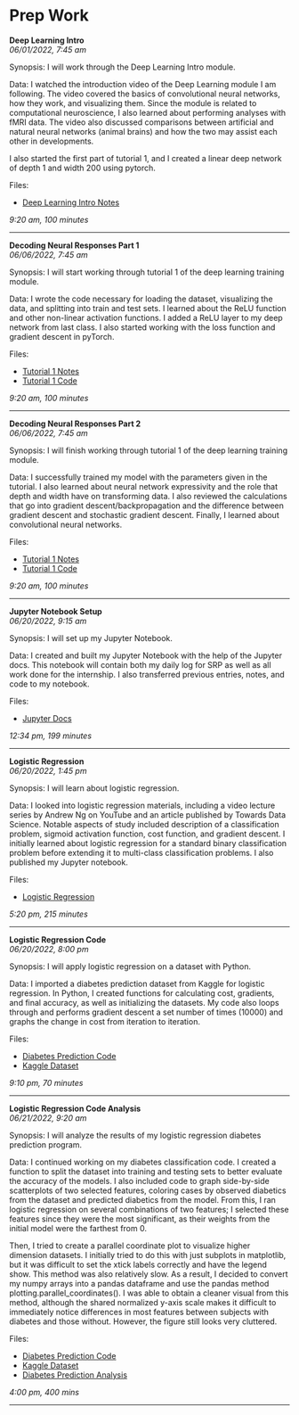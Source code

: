 # Prep Work
<b>Deep Learning Intro</b><br>
<i>06/01/2022, 7:45 am</i>


Synopsis: I will work through the Deep Learning Intro module.

Data: I watched the introduction video of the Deep Learning module I am following. The video covered the basics of convolutional neural networks, how they work, and visualizing them. Since the module is related to computational neuroscience, I also learned about performing analyses with fMRI data. The video also discussed comparisons between artificial and natural neural networks (animal brains) and how the two may assist each other in developments. 

I also started the first part of tutorial 1, and I created a linear deep network of depth 1 and width 200 using pytorch.

Files:
* [Deep Learning Intro Notes](./prep/dl_intro_notes.md)

<i>9:20 am, 100 minutes</i>

---

<b>Decoding Neural Responses Part 1</b><br>
<i>06/06/2022, 7:45 am</i>


Synopsis: I will start working through tutorial 1 of the deep learning training module.

Data: I wrote the code necessary for loading the dataset, visualizing the data, and splitting into train and test sets. I learned about the ReLU function and other non-linear activation functions. I added a ReLU layer to my deep network from last class. I also started working with the loss function and gradient descent in pyTorch.

Files:
* [Tutorial 1 Notes](./prep/dl_tutorial1.md)
* [Tutorial 1 Code](./prep/dl_tutorial1_code.ipynb)

<i>9:20 am, 100 minutes</i>

---

<b>Decoding Neural Responses Part 2</b><br>
<i>06/06/2022, 7:45 am</i>


Synopsis: I will finish working through tutorial 1 of the deep learning training module.

Data: I successfully trained my model with the parameters given in the tutorial. I also learned about neural network expressivity and the role that depth and width have on transforming data. I also reviewed the calculations that go into gradient descent/backpropagation and the difference between gradient descent and stochastic gradient descent. Finally, I learned about convolutional neural networks.

Files:
* [Tutorial 1 Notes](./prep/dl_tutorial1.md)
* [Tutorial 1 Code](./prep/dl_tutorial1_code.ipynb)

<i>9:20 am, 100 minutes</i>

---

<b>Jupyter Notebook Setup</b><br>
<i>06/20/2022, 9:15 am</i>


Synopsis: I will set up my Jupyter Notebook.

Data: I created and built my Jupyter Notebook with the help of the Jupyter docs. This notebook will contain both my daily log for SRP as well as all work done for the internship. I also transferred previous entries, notes, and code to my notebook.

Files:
* [Jupyter Docs](https://jupyterbook.org/en/stable/intro.html)

<i>12:34 pm, 199 minutes</i> 

---

<b>Logistic Regression</b><br>
<i>06/20/2022, 1:45 pm</i>


Synopsis: I will learn about logistic regression.

Data: I looked into logistic regression materials, including a video lecture series by Andrew Ng on YouTube and an article published by Towards Data Science. Notable aspects of study included description of a classification problem, sigmoid activation function, cost function, and gradient descent. I initially learned about logistic regression for a standard binary classification problem before extending it to multi-class classification problems. I also published my Jupyter notebook.

Files:
* [Logistic Regression](./prep/log_reg/logistic_regression.md)

<i>5:20 pm, 215 minutes</i> 

---

<b>Logistic Regression Code</b><br>
<i>06/20/2022, 8:00 pm</i>


Synopsis: I will apply logistic regression on a dataset with Python.

Data: I imported a diabetes prediction dataset from Kaggle for logistic regression. In Python, I created functions for calculating cost, gradients, and final accuracy, as well as initializing the datasets. My code also loops through and performs gradient descent a set number of times (10000) and graphs the change in cost from iteration to iteration.

Files:
* [Diabetes Prediction Code](./prep/log_reg/diabetes-logreg.ipynb)
* [Kaggle Dataset](https://www.kaggle.com/datasets/kandij/diabetes-dataset)

<i>9:10 pm, 70 minutes</i> 

---

<b>Logistic Regression Code Analysis</b><br>
<i>06/21/2022, 9:20 am</i>


Synopsis: I will analyze the results of my logistic regression diabetes prediction program.

Data: I continued working on my diabetes classification code. I created a function to split the dataset into training and testing sets to better evaluate the accuracy of the models. I also included code to graph side-by-side scatterplots of two selected features, coloring cases by observed diabetics from the dataset and predicted diabetics from the model. From this, I ran logistic regression on several combinations of two features; I selected these features since they were the most significant, as their weights from the initial model were the farthest from 0. 

Then, I tried to create a parallel coordinate plot to visualize higher dimension datasets. I initially tried to do this with just subplots in matplotlib, but it was difficult to set the xtick labels correctly and have the legend show. This method was also relatively slow. As a result, I decided to convert my numpy arrays into a pandas dataframe and use the pandas method plotting.parallel_coordinates(). I was able to obtain a cleaner visual from this method, although the shared normalized y-axis scale makes it difficult to immediately notice differences in most features between subjects with diabetes and those without. However, the figure still looks very cluttered.

Files:
* [Diabetes Prediction Code](./prep/log_reg/diabetes-logreg.ipynb)
* [Kaggle Dataset](https://www.kaggle.com/datasets/kandij/diabetes-dataset)
* [Diabetes Prediction Analysis](./prep/log_reg/diabetes-summary.md)

<i>4:00 pm, 400 mins</i> 

---